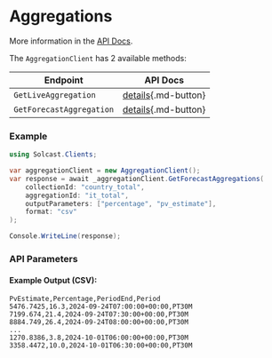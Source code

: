 # Aggregations

More information in the [API Docs](https://docs.solcast.com.au/#eacaa7d2-66d7-474f-82a2-eed6c77fae60).

The `AggregationClient` has 2 available methods:

| Endpoint            | API Docs                                                                                                |
|---------------------|---------------------------------------------------------------------------------------------------------|
| `GetLiveAggregation` | [details](https://docs.solcast.com.au/#3b09628d-0f9d-4a01-aa53-9af460d6c66a){.md-button}                |
| `GetForecastAggregation` | [details](https://docs.solcast.com.au/#feeb0565-ac06-473a-8cd1-b1493c5bcabb){.md-button}          |

### Example

```csharp
using Solcast.Clients;

var aggregationClient = new AggregationClient();
var response = await _aggregationClient.GetForecastAggregations(
    collectionId: "country_total",
    aggregationId: "it_total",
    outputParameters: ["percentage", "pv_estimate"],
    format: "csv"
);

Console.WriteLine(response);
```

### API Parameters

#### Example Output (CSV):
```csv
PvEstimate,Percentage,PeriodEnd,Period
5476.7425,16.3,2024-09-24T07:00:00+00:00,PT30M
7199.674,21.4,2024-09-24T07:30:00+00:00,PT30M
8884.749,26.4,2024-09-24T08:00:00+00:00,PT30M
...
1270.8386,3.8,2024-10-01T06:00:00+00:00,PT30M
3358.4472,10.0,2024-10-01T06:30:00+00:00,PT30M
```